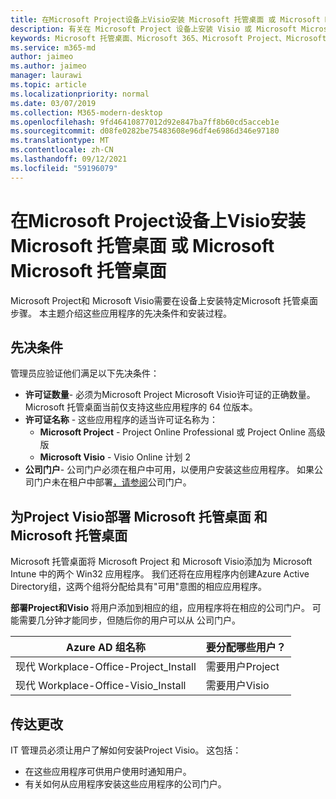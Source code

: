 ```yaml
---
title: 在Microsoft Project设备上Visio安装 Microsoft 托管桌面 或 Microsoft Microsoft 托管桌面
description: 有关在 Microsoft Project 设备上安装 Visio 或 Microsoft Microsoft 托管桌面的信息
keywords: Microsoft 托管桌面、Microsoft 365、Microsoft Project、Microsoft Visio
ms.service: m365-md
author: jaimeo
ms.author: jaimeo
manager: laurawi
ms.topic: article
ms.localizationpriority: normal
ms.date: 03/07/2019
ms.collection: M365-modern-desktop
ms.openlocfilehash: 9fd46410877012d92e847ba7ff8b60cd5acceb1e
ms.sourcegitcommit: d08fe0282be75483608e96df4e6986d346e97180
ms.translationtype: MT
ms.contentlocale: zh-CN
ms.lasthandoff: 09/12/2021
ms.locfileid: "59196079"
---
```

# <a name="install-microsoft-project-or-microsoft-visio-on-microsoft-managed-desktop-devices"></a>在Microsoft Project设备上Visio安装 Microsoft 托管桌面 或 Microsoft Microsoft 托管桌面

Microsoft Project和 Microsoft Visio需要在设备上安装特定Microsoft 托管桌面步骤。 本主题介绍这些应用程序的先决条件和安装过程。

## <a name="prerequisites"></a>先决条件

管理员应验证他们满足以下先决条件：
- **许可证数量**- 必须为Microsoft Project Microsoft Visio许可证的正确数量。 Microsoft 托管桌面当前仅支持这些应用程序的 64 位版本。 
- **许可证名称** - 这些应用程序的适当许可证名称为：
    - **Microsoft Project** - Project Online Professional 或 Project Online 高级版
    - **Microsoft Visio** - Visio Online 计划 2
- **公司门户**- 公司门户必须在租户中可用，以便用户安装这些应用程序。 如果公司门户未在租户中部署[，请参阅](company-portal.md)公司门户。

## <a name="deploy-project-and-visio-for-microsoft-managed-desktop-devices"></a>为Project Visio部署 Microsoft 托管桌面 和 Microsoft 托管桌面
Microsoft 托管桌面将 Microsoft Project 和 Microsoft Visio添加为 Microsoft Intune 中的两个 Win32 应用程序。 我们还将在应用程序内创建Azure Active Directory组，这两个组将分配给具有"可用"意图的相应应用程序。 

**部署Project和Visio** 将用户添加到相应的组，应用程序将在相应的公司门户。 可能需要几分钟才能同步，但随后你的用户可以从 公司门户。 

Azure AD 组名称 | 要分配哪些用户？   
 --- | ---
现代 Workplace-Office-Project_Install | 需要用户Project
现代 Workplace-Office-Visio_Install | 需要用户Visio

## <a name="communicate-changes"></a>传达更改
IT 管理员必须让用户了解如何安装Project Visio。 这包括： 
- 在这些应用程序可供用户使用时通知用户。 
- 有关如何从应用程序安装这些应用程序的公司门户。
